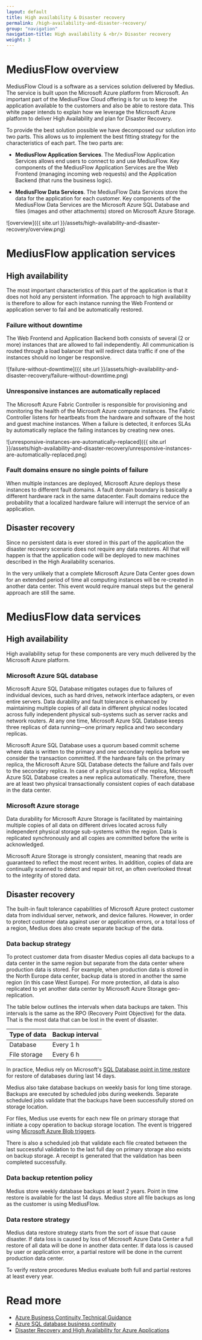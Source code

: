 ```yaml
---
layout: default
title: High availability & Disaster recovery
permalink: /high-availability-and-disaster-recovery/
group: "navigation"
navigation-title: High availability & <br/> Disaster recovery
weight: 3
---
```


# MediusFlow overview
MediusFlow Cloud is a software as a services solution delivered by Medius. The service is built upon the Microsoft Azure platform from Microsoft. An important part of the MediusFlow Cloud offering is for us to keep the application available to the customers and also be able to restore data. This white paper intends to explain how we leverage the Microsoft Azure platform to deliver High Availability and plan for Disaster Recovery. 

To provide the best solution possible we have decomposed our solution into two parts. This allows us to implement the best fitting strategy for the characteristics of each part. The two parts are:

- **MediusFlow Application Services**. The MediusFlow Application Services allows end users to connect to and use MediusFlow. Key components of the MediusFlow Application Services are the Web Frontend (managing incoming web requests) and the Application Backend (that runs the business logic).
 
- **MediusFlow Data Services**. The MediusFlow Data Services store the data for the application for each customer. Key components of the MediusFlow Data Services are the Microsoft Azure SQL Database and files (images and other attachments) stored on Microsoft Azure Storage.

![overview]({{ site.url }}/assets/high-availability-and-disaster-recovery/overview.png)


# MediusFlow application services


## High availability
The most important characteristics of this part of the application is that it does not hold any persistent information. The approach to high availability is therefore to allow for each instance running the Web Frontend or application server to fail and be automatically restored. 

### Failure without downtime
The Web Frontend and Application Backend both consists of several (2 or more) instances that are allowed to fail independently. All communication is routed through a load balancer that will redirect data traffic if one of the instances should no longer be responsive. 

![failure-without-downtime]({{ site.url }}/assets/high-availability-and-disaster-recovery/failure-without-downtime.png)

### Unresponsive instances are automatically replaced
The Microsoft Azure Fabric Controller is responsible for provisioning and monitoring the health of the Microsoft Azure compute instances. The Fabric Controller listens for heartbeats from the hardware and software of the host and guest machine instances. When a failure is detected, it enforces SLAs by automatically replace the failing instances by creating new ones. 

![unresponsive-instances-are-automatically-replaced]({{ site.url }}/assets/high-availability-and-disaster-recovery/unresponsive-instances-are-automatically-replaced.png)

### Fault domains ensure no single points of failure
When multiple instances are deployed, Microsoft Azure deploys these instances to different fault domains. A fault domain boundary is basically a different hardware rack in the same datacenter. Fault domains reduce the probability that a localized hardware failure will interrupt the service of an application.

## Disaster recovery
Since no persistent data is ever stored in this part of the application the disaster recovery scenario does not require any data restores. All that will happen is that the application code will be deployed to new machines described in the High Availability scenarios.

In the very unlikely that a complete Microsoft Azure Data Center goes down for an extended period of time all computing instances will be re-created in another data center. This event would require manual steps but the general approach are still the same.

# MediusFlow data services

## High availability
High availability setup for these components are very much delivered by the Microsoft Azure platform.

### Microsoft Azure SQL database
Microsoft Azure SQL Database mitigates outages due to failures of individual devices, such as hard drives, network interface adapters, or even entire servers. Data durability and fault tolerance is enhanced by maintaining multiple copies of all data in different physical nodes located across fully independent physical sub-systems such as server racks and network routers. At any one time, Microsoft Azure SQL Database keeps three replicas of data running—one primary replica and two secondary replicas.

Microsoft Azure SQL Database uses a quorum based commit scheme where data is written to the primary and one secondary replica before we consider the transaction committed. If the hardware fails on the primary replica, the Microsoft Azure SQL Database detects the failure and fails over to the secondary replica. In case of a physical loss of the replica, Microsoft Azure SQL Database creates a new replica automatically. Therefore, there are at least two physical transactionally consistent copies of each database in the data center. 

### Microsoft Azure storage
Data durability for Microsoft Azure Storage is facilitated by maintaining multiple copies of all data on different drives located across fully independent physical storage sub-systems within the region. Data is replicated synchronously and all copies are committed before the write is acknowledged. 

Microsoft Azure Storage is strongly consistent, meaning that reads are guaranteed to reflect the most recent writes. In addition, copies of data are continually scanned to detect and repair bit rot, an often overlooked threat to the integrity of stored data. 

## Disaster recovery
The built-in fault tolerance capabilities of Microsoft Azure protect customer data from individual server, network, and device failures. However, in order to protect customer data against user or application errors, or a total loss of a region, Medius does also create separate backup of the data. 

### Data backup strategy
To protect customer data from disaster Medius copies all data backups to a data center in the same region but separate from the data center where production data is stored. For example, when production data is stored in the North Europe data center, backup data is stored in another the same region (in this case West Europe). For more protection, all data is also replicated to yet another data center by Microsoft Azure Storage geo-replication. 

The table below outlines the intervals when data backups are taken. This intervals is the same as the RPO (Recovery Point Objective) for the data. That is the most data that can be lost in the event of disaster. 

| Type of data    | Backup interval    |
|-------------|---------------|
| Database | Every 1 h |
| File storage | Every 6 h |

In practice, Medius rely on Microsoft's [SQL Database point in time restore](https://azure.microsoft.com/en-us/documentation/articles/sql-database-point-in-time-restore/) for restore of databases during last 14 days.

Medius also take database backups on weekly basis for long time storage. Backups are executed by scheduled jobs during weekends. Separate scheduled jobs validate that the backups have been successfully stored on storage location.

For files, Medius use events for each new file on primary storage that initiate a copy operation to backup storage location. The event is triggered using 
[Microsoft Azure Blob triggers](https://azure.microsoft.com/sv-se/documentation/articles/websites-dotnet-webjobs-sdk-storage-blobs-how-to/).

There is also a scheduled job that validate each file created between the last successful validation to the last full day on primary storage also exists on backup storage. A receipt is generated that the validation has been completed successfully.

### Data backup retention policy
Medius store weekly database backups at least 2 years. Point in time restore is available for the last 14 days.
Medius store all file backups as long as the customer is using MediusFlow.

### Data restore strategy
Medius data restore strategy starts from the sort of issue that cause disaster. If data loss is caused by loss of Microsoft Azure Data Center a full restore of all data will be done in another data center. If data loss is caused by user or application error, a partial restore will be done in the current production data center. 

To verify restore procedures Medius evaluate both full and partial restores at least every year.

# Read more

- [Azure Business Continuity Technical Guidance](http://msdn.microsoft.com/en-us/library/windowsazure/hh873027.aspx)
- [Azure SQL database business continuity](http://msdn.microsoft.com/en-us/library/hh852669.aspx)
- [Disaster Recovery and High Availability for Azure Applications](http://msdn.microsoft.com/en-us/library/windowsazure/dn251004.aspx)